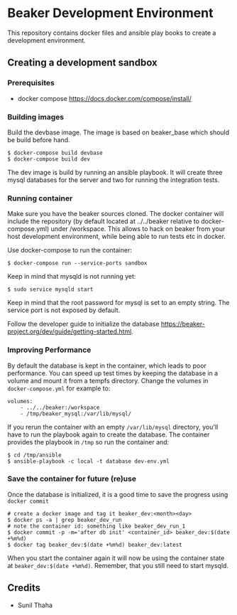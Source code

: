# Beaker Development Environment #

This repository contains docker files and ansible play books to create a
development environment.

## Creating a development sandbox ##

### Prerequisites ###

* docker compose <https://docs.docker.com/compose/install/> 

### Building images ###

Build the devbase image. The image is based on beaker_base which should be build
before hand.

    $ docker-compose build devbase
    $ docker-compose build dev

The dev image is build by running an ansible playbook. It will create three
mysql databases for the server and two for running the integration tests.

### Running container ###

Make sure you have the beaker sources cloned. The docker container will include
the repository (by default located at ../../beaker relative to
docker-compose.yml) under /workspace. This allows to hack on beaker from your
host development environment, while being able to run tests etc in docker.

Use docker-compose to run the container:

    $ docker-compose run --service-ports sandbox

Keep in mind that mysqld is not running yet:

    $ sudo service mysqld start

Keep in mind that the root password for mysql is set to an empty string. The
service port is not exposed by default.

Follow the developer guide to initialize the database
<https://beaker-project.org/dev/guide/getting-started.html>.

### Improving Performance ###

By default the database is kept in the container, which leads to poor
performance. You can speed up test times by keeping the database in a volume and
mount it from a tempfs directory. Change the volumes in `docker-compose.yml` for
example to:
   
    volumes:
        - ../../beaker:/workspace
        - /tmp/beaker_mysql:/var/lib/mysql/

If you rerun the container with an empty `/var/lib/mysql` directory, you'll have
to run the playbook again to create the database. The container provides the
playbook in `/tmp` so run the container and:

    $ cd /tmp/ansible
    $ ansible-playbook -c local -t database dev-env.yml

### Save the container for future (re)use ###

Once the database is initialized, it is a good time to
save the progress using `docker commit`


    # create a docker image and tag it beaker_dev:<month><day>
    $ docker ps -a | grep beaker_dev_run
    # note the container id: something like beaker_dev_run_1
    $ docker commit -p -m='after db init' <container_id> beaker_dev:$(date +%m%d)
    $ docker tag beaker_dev:$(date +%m%d) beaker_dev:latest

When you start the container again it will now be using the container state at
`beaker_dev:$(date +%m%d)`. Remember, that you still need to start mysqld.


## Credits ##

* Sunil Thaha
